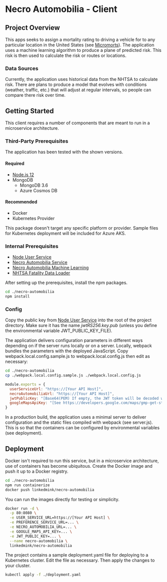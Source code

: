 # Necro Automobilia - Client
## Project Overview
This apps seeks to assign a mortality rating to driving a vehicle for to any particular location in 
the United States (see [Micromorts](https://en.wikipedia.org/wiki/Micromort)). The application uses 
a machine learning algorithm to produce a plane of predicted risk. This risk is then used to 
calculate the risk or routes or locations.

### Data Sources
Currently, the application uses historical data from the NHTSA to calculate risk. There are plans 
to produce a model that evolves with conditions (weather, traffic, etc.) that will adjust at regular 
intervals, so people can compare there risk over time.

## Getting Started
This client requires a number of components that are meant to run in a microservice architecture.

### Third-Party Prerequisites
The application has been tested with the shown versions.

#### Required
* [Node.js 12](https://nodejs.org/en/download/)
* MongoDB
  * MongoDB 3.6
  * Azure Cosmos DB

#### Recommended
* Docker
* Kubernetes Provider

This package doesn't target any specific platform or provider. Sample files for Kubernetes deployment 
will be included for Azure AKS.

### Internal Prerequisites
* [Node User Service](https://github.com/LinkedMink/node-user-service)
* [Necro Automobilia Service](https://github.com/LinkedMink/necro-automobilia-service)
* [Necro Automobilia Machine Learning](https://github.com/LinkedMink/necro-automobilia-ml)
* [NHTSA Fatality Data Loader](https://github.com/LinkedMink/nhtsa-fatalities-data-loader)

After setting up the prerequisites, install the npm packages.

```sh
cd ./necro-automobilia
npm install
```

### Config
Copy the public key from [Node User Service](https://github.com/LinkedMink/node-user-service) into 
the root of the project directory. Make sure it has the name *jwtRS256.key.pub* (unless you define
the environmental variable JWT_PUBLIC_KEY_FILE).

The application delivers configuration parameters in different ways depending on if the server runs
locally or on a server. Locally, webpack bundles the parameters with the deployed JavaScript. Copy
webpack.local.config.sample.js to webpack.local.config.js then edit as necessary:

```sh
cd ./necro-automobilia
cp ./webpack.local.config.sample.js ./webpack.local.config.js
```

```javascript
module.exports = {
  userServiceUrl: "https://[Your API Host]",
  necroAutomobiliaUrl: "https://[Your API Host]",
  jwtPublicKey: "[Base64(PEM) If empty, the JWT token will be decoded without verification]",
  googleMapsApiKey: "[See https://developers.google.com/maps/gmp-get-started]",
}
```

In a production build, the application uses a minimal server to deliver configuration and the static 
files compiled with webpack (see server.js). This is so that the containers can be configured by 
environmental variables (see deployment).

## Deployment
Docker isn't required to run this service, but in a microservice architecture, use of containers 
has become ubiquitous. Create the Docker image and push it up to a Docker registry.

```sh
cd ./necro-automobilia
npm run containerize
docker push linkedmink/necro-automobilia
```

You can run the images directly for testing or simplicity.

```sh
docker run -d \
  -p 80:8080 \
  -e USER_SERVICE_URL=https://[Your API Host] \
  -e PREFERENCE_SERVICE_URL=... \
  -e NECRO_AUTOMOBILIA_URL=... \
  -e GOOGLE_MAPS_API_KEY=... \
  -e JWT_PUBLIC_KEY=... \
  --name necro-automobilia \
  linkedmink/necro-automobilia
```

The project contains a sample deployment.yaml file for deploying to a Kubernetes cluster. Edit the 
file as necessary. Then apply the changes to your cluster.

```sh
kubectl apply -f ./deployment.yaml
```
